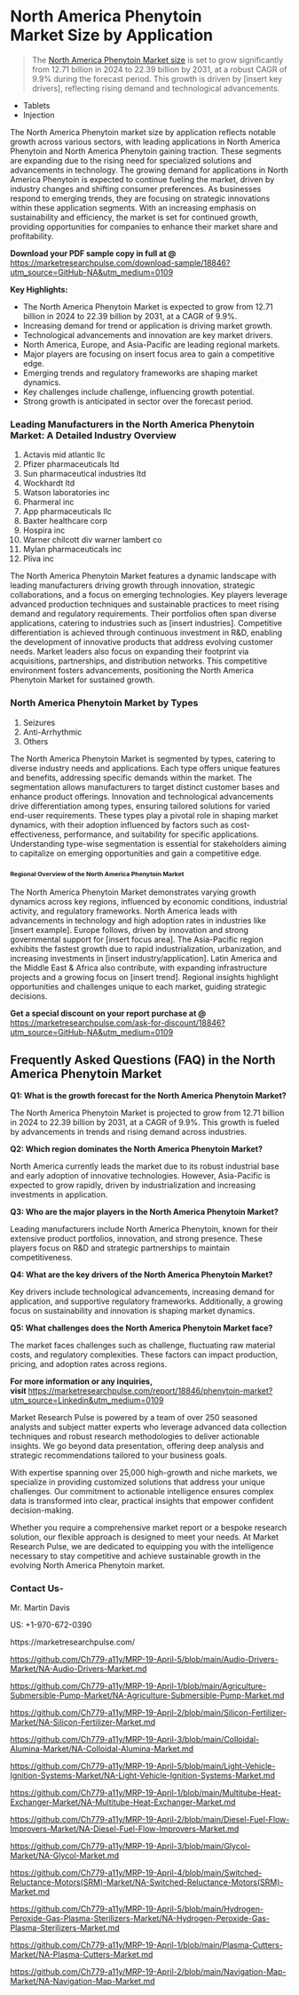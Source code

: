 <h1>North America Phenytoin Market&nbsp;Size by Application</h1><blockquote><p>The <a href="https://marketresearchpulse.com/download-sample/18846?utm_source=GitHub-NA&amp;utm_medium=0109">North America Phenytoin Market size</a> is set to grow significantly from 12.71 billion in 2024 to 22.39 billion by 2031, at a robust CAGR of 9.9% during the forecast period. This growth is driven by [insert key drivers], reflecting rising demand and technological advancements.</p></blockquote><ul><li>Tablets<li> Injection</li></ul><p>The North America Phenytoin market size by application reflects notable growth across various sectors, with leading applications in North America Phenytoin and North America Phenytoin gaining traction. These segments are expanding due to the rising need for specialized solutions and advancements in technology. The growing demand for applications in North America Phenytoin is expected to continue fueling the market, driven by industry changes and shifting consumer preferences. As businesses respond to emerging trends, they are focusing on strategic innovations within these application segments. With an increasing emphasis on sustainability and efficiency, the market is set for continued growth, providing opportunities for companies to enhance their market share and profitability.</p><p><strong>Download your PDF sample copy in full at @ </strong><a href="https://marketresearchpulse.com/download-sample/18846?utm_source=GitHub-NA&amp;utm_medium=0109">https://marketresearchpulse.com/download-sample/18846?utm_source=GitHub-NA&amp;utm_medium=0109</a></p><p><strong>Key Highlights: </strong></p><ul><li>The North America Phenytoin Market is expected to grow from 12.71 billion in 2024 to 22.39 billion by 2031, at a CAGR of 9.9%.</li><li>Increasing demand for trend or application is driving market growth.</li><li>Technological advancements and innovation are key market drivers.</li><li>North America, Europe, and Asia-Pacific are leading regional markets.</li><li>Major players are focusing on insert focus area to gain a competitive edge.</li><li>Emerging trends and regulatory frameworks are shaping market dynamics.</li><li>Key challenges include challenge, influencing growth potential.</li><li>Strong growth is anticipated in sector over the forecast period.</li></ul><h3>Leading Manufacturers in the North America Phenytoin Market: A Detailed Industry Overview</h3><ol><li>Actavis mid atlantic llc</li><li>Pfizer pharmaceuticals ltd</li><li>Sun pharmaceutical industries ltd</li><li>Wockhardt ltd</li><li>Watson laboratories inc</li><li>Pharmeral inc</li><li>App pharmaceuticals llc</li><li>Baxter healthcare corp</li><li>Hospira inc</li><li>Warner chilcott div warner lambert co</li><li>Mylan pharmaceuticals inc</li><li>Pliva inc</li></ol><div class="flex max-w-full flex-col flex-grow"><div class="min-h-8 text-message flex w-full flex-col items-end gap-2 whitespace-normal break-words [.text-message+&amp;]:mt-5" dir="auto" data-message-author-role="assistant" data-message-id="fd8432e4-4910-450d-b182-61b7bfb0a01f" data-message-model-slug="gpt-4o"><div class="flex w-full flex-col gap-1 empty:hidden first:pt-[3px]"><div class="markdown prose w-full break-words dark:prose-invert light"><p>The North America Phenytoin Market features a dynamic landscape with leading manufacturers driving growth through innovation, strategic collaborations, and a focus on emerging technologies. Key players leverage advanced production techniques and sustainable practices to meet rising demand and regulatory requirements. Their portfolios often span diverse applications, catering to industries such as [insert industries]. Competitive differentiation is achieved through continuous investment in R&amp;D, enabling the development of innovative products that address evolving customer needs. Market leaders also focus on expanding their footprint via acquisitions, partnerships, and distribution networks. This competitive environment fosters advancements, positioning the North America Phenytoin Market for sustained growth.</p></div></div></div></div><h3>North America Phenytoin Market by Types</h3><ol><li>Seizures<li> Anti-Arrhythmic<li> Others</li></ol><div class="flex max-w-full flex-col flex-grow"><div class="min-h-8 text-message flex w-full flex-col items-end gap-2 whitespace-normal break-words [.text-message+&amp;]:mt-5" dir="auto" data-message-author-role="assistant" data-message-id="084470be-0bb7-4664-bddf-5156b4f41249" data-message-model-slug="gpt-4o-mini"><div class="flex w-full flex-col gap-1 empty:hidden first:pt-[3px]"><div class="markdown prose w-full break-words dark:prose-invert light"><p>The North America Phenytoin Market is segmented by types, catering to diverse industry needs and applications. Each type offers unique features and benefits, addressing specific demands within the market. The segmentation allows manufacturers to target distinct customer bases and enhance product offerings. Innovation and technological advancements drive differentiation among types, ensuring tailored solutions for varied end-user requirements. These types play a pivotal role in shaping market dynamics, with their adoption influenced by factors such as cost-effectiveness, performance, and suitability for specific applications. Understanding type-wise segmentation is essential for stakeholders aiming to capitalize on emerging opportunities and gain a competitive edge.</p></div></div></div></div><h3><span style="font-size: 11px;">Regional Overview of the North America Phenytoin Market</span></h3><div class="flex max-w-full flex-col flex-grow"><div class="min-h-8 text-message flex w-full flex-col items-end gap-2 whitespace-normal break-words [.text-message+&amp;]:mt-5" dir="auto" data-message-author-role="assistant" data-message-id="e9038762-ce64-4e30-91c9-9bd413514231" data-message-model-slug="gpt-4o-mini"><div class="flex w-full flex-col gap-1 empty:hidden first:pt-[3px]"><div class="markdown prose w-full break-words dark:prose-invert light"><p>The North America Phenytoin Market demonstrates varying growth dynamics across key regions, influenced by economic conditions, industrial activity, and regulatory frameworks. North America leads with advancements in technology and high adoption rates in industries like [insert example]. Europe follows, driven by innovation and strong governmental support for [insert focus area]. The Asia-Pacific region exhibits the fastest growth due to rapid industrialization, urbanization, and increasing investments in [insert industry/application]. Latin America and the Middle East &amp; Africa also contribute, with expanding infrastructure projects and a growing focus on [insert trend]. Regional insights highlight opportunities and challenges unique to each market, guiding strategic decisions.</p></div></div></div></div><p><strong>Get a special discount on your report purchase at @ </strong><a href="https://marketresearchpulse.com/ask-for-discount/18846?utm_source=GitHub-NA&amp;utm_medium=0109">https://marketresearchpulse.com/ask-for-discount/18846?utm_source=GitHub-NA&amp;utm_medium=0109</a></p><h2>Frequently Asked Questions (FAQ) in the North America Phenytoin Market</h2><p><strong>Q1: What is the growth forecast for the North America Phenytoin Market?</strong></p><p>The North America Phenytoin Market is projected to grow from 12.71 billion in 2024 to 22.39 billion by 2031, at a CAGR of 9.9%. This growth is fueled by advancements in trends and rising demand across industries.</p><p><strong>Q2: Which region dominates the North America Phenytoin Market?</strong></p><p>North America currently leads the market due to its robust industrial base and early adoption of innovative technologies. However, Asia-Pacific is expected to grow rapidly, driven by industrialization and increasing investments in application.</p><p><strong>Q3: Who are the major players in the North America Phenytoin Market?</strong></p><p>Leading manufacturers include North America Phenytoin, known for their extensive product portfolios, innovation, and strong presence. These players focus on R&amp;D and strategic partnerships to maintain competitiveness.</p><p><strong>Q4: What are the key drivers of the North America Phenytoin Market?</strong></p><p>Key drivers include technological advancements, increasing demand for application, and supportive regulatory frameworks. Additionally, a growing focus on sustainability and innovation is shaping market dynamics.</p><p><strong>Q5: What challenges does the North America Phenytoin Market face?</strong></p><p>The market faces challenges such as challenge, fluctuating raw material costs, and regulatory complexities. These factors can impact production, pricing, and adoption rates across regions.</p><p><strong>For more information or any inquiries, visit&nbsp;</strong><a href="https://marketresearchpulse.com/report/18846/phenytoin-market?utm_source=Linkedin&utm_medium=0109">https://marketresearchpulse.com/report/18846/phenytoin-market?utm_source=Linkedin&utm_medium=0109</a></p><p>Market Research Pulse is powered by a team of over 250 seasoned analysts and subject matter experts who leverage advanced data collection techniques and robust research methodologies to deliver actionable insights. We go beyond data presentation, offering deep analysis and strategic recommendations tailored to your business goals.</p><p>With expertise spanning over 25,000 high-growth and niche markets, we specialize in providing customized solutions that address your unique challenges. Our commitment to actionable intelligence ensures complex data is transformed into clear, practical insights that empower confident decision-making.</p><p>Whether you require a comprehensive market report or a bespoke research solution, our flexible approach is designed to meet your needs. At Market Research Pulse, we are dedicated to equipping you with the intelligence necessary to stay competitive and achieve sustainable growth in the evolving North America Phenytoin market.</p><h3><strong>Contact Us-</strong></h3><p>Mr. Martin Davis</p><p>US: +1-970-672-0390</p><p>https://marketresearchpulse.com/</p><p><a href="https://github.com/Ch779-a11y/MRP-19-April-5/blob/main/Audio-Drivers-Market/NA-Audio-Drivers-Market.md">https://github.com/Ch779-a11y/MRP-19-April-5/blob/main/Audio-Drivers-Market/NA-Audio-Drivers-Market.md</a></p><p><a href="https://github.com/Ch779-a11y/MRP-19-April-1/blob/main/Agriculture-Submersible-Pump-Market/NA-Agriculture-Submersible-Pump-Market.md">https://github.com/Ch779-a11y/MRP-19-April-1/blob/main/Agriculture-Submersible-Pump-Market/NA-Agriculture-Submersible-Pump-Market.md</a></p><p><a href="https://github.com/Ch779-a11y/MRP-19-April-2/blob/main/Silicon-Fertilizer-Market/NA-Silicon-Fertilizer-Market.md">https://github.com/Ch779-a11y/MRP-19-April-2/blob/main/Silicon-Fertilizer-Market/NA-Silicon-Fertilizer-Market.md</a></p><p><a href="https://github.com/Ch779-a11y/MRP-19-April-3/blob/main/Colloidal-Alumina-Market/NA-Colloidal-Alumina-Market.md">https://github.com/Ch779-a11y/MRP-19-April-3/blob/main/Colloidal-Alumina-Market/NA-Colloidal-Alumina-Market.md</a></p><p><a href="https://github.com/Ch779-a11y/MRP-19-April-5/blob/main/Light-Vehicle-Ignition-Systems-Market/NA-Light-Vehicle-Ignition-Systems-Market.md">https://github.com/Ch779-a11y/MRP-19-April-5/blob/main/Light-Vehicle-Ignition-Systems-Market/NA-Light-Vehicle-Ignition-Systems-Market.md</a></p><p><a href="https://github.com/Ch779-a11y/MRP-19-April-1/blob/main/Multitube-Heat-Exchanger-Market/NA-Multitube-Heat-Exchanger-Market.md">https://github.com/Ch779-a11y/MRP-19-April-1/blob/main/Multitube-Heat-Exchanger-Market/NA-Multitube-Heat-Exchanger-Market.md</a></p><p><a href="https://github.com/Ch779-a11y/MRP-19-April-2/blob/main/Diesel-Fuel-Flow-Improvers-Market/NA-Diesel-Fuel-Flow-Improvers-Market.md">https://github.com/Ch779-a11y/MRP-19-April-2/blob/main/Diesel-Fuel-Flow-Improvers-Market/NA-Diesel-Fuel-Flow-Improvers-Market.md</a></p><p><a href="https://github.com/Ch779-a11y/MRP-19-April-3/blob/main/Glycol-Market/NA-Glycol-Market.md">https://github.com/Ch779-a11y/MRP-19-April-3/blob/main/Glycol-Market/NA-Glycol-Market.md</a></p><p><a href="https://github.com/Ch779-a11y/MRP-19-April-4/blob/main/Switched-Reluctance-Motors(SRM)-Market/NA-Switched-Reluctance-Motors(SRM)-Market.md">https://github.com/Ch779-a11y/MRP-19-April-4/blob/main/Switched-Reluctance-Motors(SRM)-Market/NA-Switched-Reluctance-Motors(SRM)-Market.md</a></p><p><a href="https://github.com/Ch779-a11y/MRP-19-April-5/blob/main/Hydrogen-Peroxide-Gas-Plasma-Sterilizers-Market/NA-Hydrogen-Peroxide-Gas-Plasma-Sterilizers-Market.md">https://github.com/Ch779-a11y/MRP-19-April-5/blob/main/Hydrogen-Peroxide-Gas-Plasma-Sterilizers-Market/NA-Hydrogen-Peroxide-Gas-Plasma-Sterilizers-Market.md</a></p><p><a href="https://github.com/Ch779-a11y/MRP-19-April-1/blob/main/Plasma-Cutters-Market/NA-Plasma-Cutters-Market.md">https://github.com/Ch779-a11y/MRP-19-April-1/blob/main/Plasma-Cutters-Market/NA-Plasma-Cutters-Market.md</a></p><p><a href="https://github.com/Ch779-a11y/MRP-19-April-2/blob/main/Navigation-Map-Market/NA-Navigation-Map-Market.md">https://github.com/Ch779-a11y/MRP-19-April-2/blob/main/Navigation-Map-Market/NA-Navigation-Map-Market.md</a></p>
